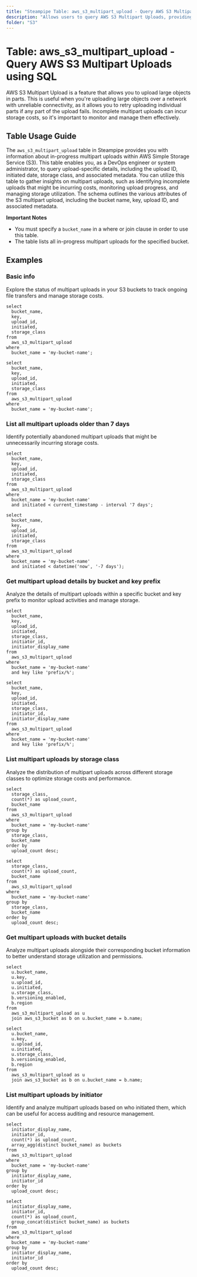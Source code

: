 ```yaml
---
title: "Steampipe Table: aws_s3_multipart_upload - Query AWS S3 Multipart Uploads using SQL"
description: "Allows users to query AWS S3 Multipart Uploads, providing information about in-progress multipart uploads across S3 buckets."
folder: "S3"
---
```


# Table: aws_s3_multipart_upload - Query AWS S3 Multipart Uploads using SQL

AWS S3 Multipart Upload is a feature that allows you to upload large objects in parts. This is useful when you're uploading large objects over a network with unreliable connectivity, as it allows you to retry uploading individual parts if any part of the upload fails. Incomplete multipart uploads can incur storage costs, so it's important to monitor and manage them effectively.

## Table Usage Guide

The `aws_s3_multipart_upload` table in Steampipe provides you with information about in-progress multipart uploads within AWS Simple Storage Service (S3). This table enables you, as a DevOps engineer or system administrator, to query upload-specific details, including the upload ID, initiated date, storage class, and associated metadata. You can utilize this table to gather insights on multipart uploads, such as identifying incomplete uploads that might be incurring costs, monitoring upload progress, and managing storage utilization. The schema outlines the various attributes of the S3 multipart upload, including the bucket name, key, upload ID, and associated metadata.

**Important Notes**

- You must specify a `bucket_name` in a where or join clause in order to use this table.
- The table lists all in-progress multipart uploads for the specified bucket.

## Examples

### Basic info

Explore the status of multipart uploads in your S3 buckets to track ongoing file transfers and manage storage costs.

```sql+postgres
select
  bucket_name,
  key,
  upload_id,
  initiated,
  storage_class
from
  aws_s3_multipart_upload
where
  bucket_name = 'my-bucket-name';
```

```sql+sqlite
select
  bucket_name,
  key,
  upload_id,
  initiated,
  storage_class
from
  aws_s3_multipart_upload
where
  bucket_name = 'my-bucket-name';
```

### List all multipart uploads older than 7 days

Identify potentially abandoned multipart uploads that might be unnecessarily incurring storage costs.

```sql+postgres
select
  bucket_name,
  key,
  upload_id,
  initiated,
  storage_class
from
  aws_s3_multipart_upload
where
  bucket_name = 'my-bucket-name'
  and initiated < current_timestamp - interval '7 days';
```

```sql+sqlite
select
  bucket_name,
  key,
  upload_id,
  initiated,
  storage_class
from
  aws_s3_multipart_upload
where
  bucket_name = 'my-bucket-name'
  and initiated < datetime('now', '-7 days');
```

### Get multipart upload details by bucket and key prefix

Analyze the details of multipart uploads within a specific bucket and key prefix to monitor upload activities and manage storage.

```sql+postgres
select
  bucket_name,
  key,
  upload_id,
  initiated,
  storage_class,
  initiator_id,
  initiator_display_name
from
  aws_s3_multipart_upload
where
  bucket_name = 'my-bucket-name'
  and key like 'prefix/%';
```

```sql+sqlite
select
  bucket_name,
  key,
  upload_id,
  initiated,
  storage_class,
  initiator_id,
  initiator_display_name
from
  aws_s3_multipart_upload
where
  bucket_name = 'my-bucket-name'
  and key like 'prefix/%';
```

### List multipart uploads by storage class

Analyze the distribution of multipart uploads across different storage classes to optimize storage costs and performance.

```sql+postgres
select
  storage_class,
  count(*) as upload_count,
  bucket_name
from
  aws_s3_multipart_upload
where
  bucket_name = 'my-bucket-name'
group by
  storage_class,
  bucket_name
order by
  upload_count desc;
```

```sql+sqlite
select
  storage_class,
  count(*) as upload_count,
  bucket_name
from
  aws_s3_multipart_upload
where
  bucket_name = 'my-bucket-name'
group by
  storage_class,
  bucket_name
order by
  upload_count desc;
```

### Get multipart uploads with bucket details

Analyze multipart uploads alongside their corresponding bucket information to better understand storage utilization and permissions.

```sql+postgres
select
  u.bucket_name,
  u.key,
  u.upload_id,
  u.initiated,
  u.storage_class,
  b.versioning_enabled,
  b.region
from
  aws_s3_multipart_upload as u
  join aws_s3_bucket as b on u.bucket_name = b.name;
```

```sql+sqlite
select
  u.bucket_name,
  u.key,
  u.upload_id,
  u.initiated,
  u.storage_class,
  b.versioning_enabled,
  b.region
from
  aws_s3_multipart_upload as u
  join aws_s3_bucket as b on u.bucket_name = b.name;
```

### List multipart uploads by initiator

Identify and analyze multipart uploads based on who initiated them, which can be useful for access auditing and resource management.

```sql+postgres
select
  initiator_display_name,
  initiator_id,
  count(*) as upload_count,
  array_agg(distinct bucket_name) as buckets
from
  aws_s3_multipart_upload
where
  bucket_name = 'my-bucket-name'
group by
  initiator_display_name,
  initiator_id
order by
  upload_count desc;
```

```sql+sqlite
select
  initiator_display_name,
  initiator_id,
  count(*) as upload_count,
  group_concat(distinct bucket_name) as buckets
from
  aws_s3_multipart_upload
where
  bucket_name = 'my-bucket-name'
group by
  initiator_display_name,
  initiator_id
order by
  upload_count desc;
```
